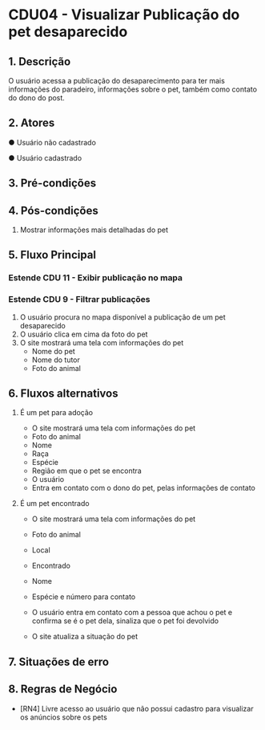 # CDU04 - Visualizar Publicação do pet desaparecido

## 1. Descrição

O usuário acessa a publicação do desaparecimento para ter mais informações do paradeiro, informações sobre o pet, também como contato do dono do post.

## 2. Atores

● Usuário não cadastrado

● Usuário cadastrado

## 3. Pré-condições

## 4. Pós-condições

1. Mostrar informações mais detalhadas do pet

## 5. Fluxo Principal

### Estende CDU 11 - Exibir publicação no mapa

### Estende CDU 9 - Filtrar publicações

1. O usuário procura no mapa disponível a publicação de um pet desaparecido
2. O usuário clica em cima da foto do pet
3. O site mostrará uma tela com informações do pet
   - Nome do pet
   - Nome do tutor
   - Foto do animal


## 6. Fluxos alternativos

1. É um pet para adoção
   - O site mostrará uma tela com informações do pet
   - Foto do animal
   - Nome
   - Raça
   - Espécie
   - Região em que o pet se encontra
   - O usuário
   - Entra em contato com o dono do pet, pelas informações de contato

2. É um pet encontrado

   - O site mostrará uma tela com informações do pet
   - Foto do animal
   - Local
   - Encontrado
   - Nome
   - Espécie
    e número para contato

   - O usuário entra em contato com a pessoa que achou o pet e confirma se é o pet dela, sinaliza que o pet foi devolvido
   - O site atualiza a situação do pet

## 7. Situações de erro

## 8. Regras de Negócio

- [RN4] Livre
acesso ao usuário que não possui cadastro para visualizar os anúncios sobre os pets
